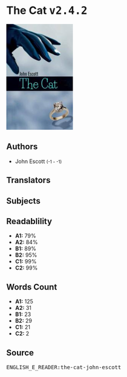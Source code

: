 # The Cat <kbd>v2.4.2</kbd>

![](./cover.medium.jpg "")

## Authors


 - John Escott <small>(-1 - -1)</small>

## Translators



## Subjects



## Readablility


 - **A1:** 79%
 - **A2:** 84%
 - **B1:** 89%
 - **B2:** 95%
 - **C1:** 99%
 - **C2:** 99%

## Words Count


 - **A1:** 125
 - **A2:** 31
 - **B1:** 23
 - **B2:** 29
 - **C1:** 21
 - **C2:** 2

## Source


<kbd>ENGLISH_E_READER:the-cat-john-escott</kbd>
